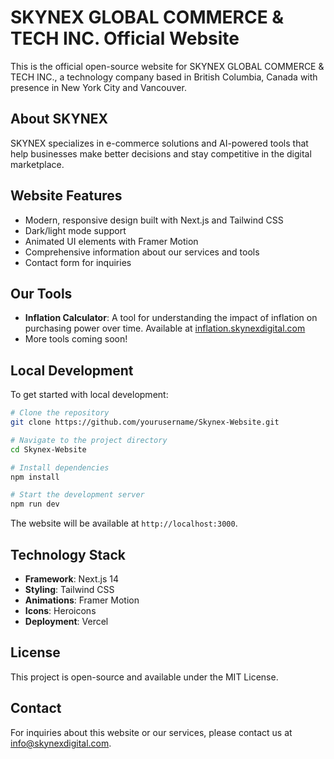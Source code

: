 # SKYNEX GLOBAL COMMERCE & TECH INC. Official Website

This is the official open-source website for SKYNEX GLOBAL COMMERCE & TECH INC., a technology company based in British Columbia, Canada with presence in New York City and Vancouver.

## About SKYNEX

SKYNEX specializes in e-commerce solutions and AI-powered tools that help businesses make better decisions and stay competitive in the digital marketplace.

## Website Features

- Modern, responsive design built with Next.js and Tailwind CSS
- Dark/light mode support
- Animated UI elements with Framer Motion
- Comprehensive information about our services and tools
- Contact form for inquiries

## Our Tools

- **Inflation Calculator**: A tool for understanding the impact of inflation on purchasing power over time. Available at [inflation.skynexdigital.com](https://inflation.skynexdigital.com)
- More tools coming soon!

## Local Development

To get started with local development:

```bash
# Clone the repository
git clone https://github.com/yourusername/Skynex-Website.git

# Navigate to the project directory
cd Skynex-Website

# Install dependencies
npm install

# Start the development server
npm run dev
```

The website will be available at `http://localhost:3000`.

## Technology Stack

- **Framework**: Next.js 14
- **Styling**: Tailwind CSS
- **Animations**: Framer Motion
- **Icons**: Heroicons
- **Deployment**: Vercel

## License

This project is open-source and available under the MIT License.

## Contact

For inquiries about this website or our services, please contact us at info@skynexdigital.com.
